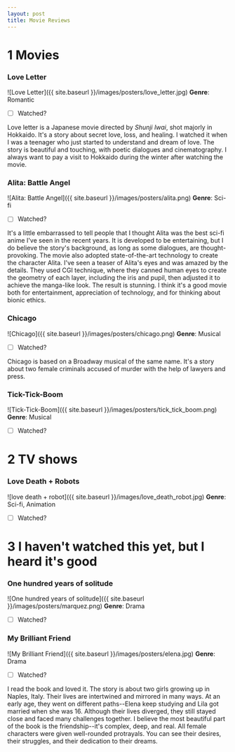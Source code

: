 ```yaml
---
layout: post
title: Movie Reviews
---
```


# 1 Movies
### Love Letter
![Love Letter]({{ site.baseurl }}/images/posters/love_letter.jpg)
**Genre**: Romantic
- [ ] Watched?

Love letter is a Japanese movie directed by *Shunji Iwai*, shot majorly in Hokkaido. It's a story about secret love, loss, and healing. I watched it when I was a teenager who just started to understand and dream of love. The story is beautiful and touching, with poetic dialogues and cinematography. I always want to pay a visit to Hokkaido during the winter after watching the movie.

### Alita: Battle Angel
![Alita: Battle Angel]({{ site.baseurl }}/images/posters/alita.png)
**Genre**: Sci-fi
- [ ] Watched?

It's a little embarrassed to tell people that I thought Alita was the best sci-fi anime I've seen in the recent years. It is developed to be entertaining, but I do believe the story's background, as long as some dialogues, are thought-provoking. The movie also adopted state-of-the-art technology to create the character Alita. I've seen a teaser of Alita's eyes and was amazed by the details. They used CGI technique, where they canned human eyes to create the geometry of each layer, including the iris and pupil, then adjusted it to achieve the manga-like look. The result is stunning. I think it's a good movie both for entertainment, appreciation of technology, and for thinking about bionic ethics.

### Chicago
![Chicago]({{ site.baseurl }}/images/posters/chicago.png)
**Genre**: Musical
- [ ] Watched?

Chicago is based on a Broadway musical of the same name. It's a story about two female criminals accused of murder with the help of lawyers and press. 

### Tick-Tick-Boom
![Tick-Tick-Boom]({{ site.baseurl }}/images/posters/tick_tick_boom.png)
**Genre**: Musical
- [ ] Watched?


# 2 TV shows

### Love Death + Robots
<!-- ![Love Death + Robot](/images/love_death_robot.jpg) -->
<!-- ![Love Death + Robot](https://github.com/shangchengzhao/shangchengzhao.github.io/blob/master/images/love_death_robot.jpg) -->
![love death + robot]({{ site.baseurl }}/images/love_death_robot.jpg)
**Genre**: Sci-fi, Animation
- [ ] Watched?


# 3 I haven't watched this yet, but I heard it's good

### One hundred years of solitude
![One hundred years of solitude]({{ site.baseurl }}/images/posters/marquez.png)
**Genre**: Drama
- [ ] Watched?

### My Brilliant Friend
![My Brilliant Friend]({{ site.baseurl }}/images/posters/elena.jpg)
**Genre**: Drama
- [ ] Watched?

I read the book and loved it. The story is about two girls growing up in Naples, Italy. Their lives are intertwined and mirrored in many ways. At an early age, they went on different paths--Elena keep studying and Lila got married when she was 16. Although their lives diverged, they still stayed close and faced many challenges together. I believe the most beautiful part of the book is the friendship--it's complex, deep, and real. All female characters were given well-rounded protrayals. You can see their desires, their struggles, and their dedication to their dreams.

<!-- Next you can update your site name, avatar and other options using the _config.yml file in the root of your repository (shown below).

![_config.yml]({{ site.baseurl }}/images/config.png)

The easiest way to make your first post is to edit this one. Go into /_posts/ and update the Hello World markdown file. For more instructions head over to the [Jekyll Now repository](https://github.com/barryclark/jekyll-now) on GitHub. -->